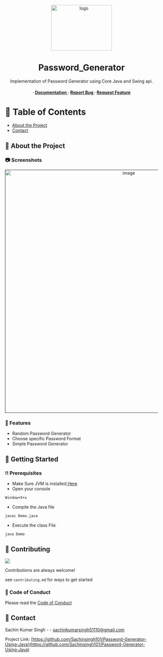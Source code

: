 <div align='center'>

<img src=https://www.mediafire.com/file/8r7srayxjpzhikm/capture-20231231-163546.png/file alt="logo" width=200 height=150 />

<h1>Password_Generator</h1>
<p>Implementation of Password Generator using Core Java and Swing api.</p>

<h4> <span> · </span> <a href="https://github.com/Sachinsingh101/Password_Generator_Using_Java/blob/master/README.md"> Documentation </a> <span> · </span> <a href="https://github.com/Sachinsingh101/Password_Generator_Using_Java/issues"> Report Bug </a> <span> · </span> <a href="https://github.com/Sachinsingh101/Password_Generator_Using_Java/issues"> Request Feature </a> </h4>


</div>

# :notebook_with_decorative_cover: Table of Contents

- [About the Project](#star2-about-the-project)
- [Contact](#handshake-contact)


## :star2: About the Project

### :camera: Screenshots
<div align="center"> <a href=""><img src="https://www.mediafire.com/file/8r7srayxjpzhikm/capture-20231231-163546.png/file" alt='image' width='800'/></a> </div>



### :dart: Features
- Random Password Generator
- Choose specific Password Format
- Simple Password Generator


## :toolbox: Getting Started

### :bangbang: Prerequisites

- Make Sure JVM is installed<a href="https://download.oracle.com/java/21/latest/jdk-21_windows-x64_bin.exe"> Here</a>
- Open your console
```bash
Window+X+x
```
- Compile the Java file
```bash
javac Demo.java
```
- Execute the class File
```bash
java Demo
```


## :wave: Contributing

<a href="https://github.com/Sachinsingh101/Password-Generator-Using-Java/graphs/contributors"> <img src="https://contrib.rocks/image?repo=Louis3797/awesome-readme-template" /> </a>

Contributions are always welcome!

see `contributing.md` for ways to get started

### :scroll: Code of Conduct

Please read the [Code of Conduct](https://github.com/Sachinsingh101/Password-Generator-Using-Java/blob/master/CODE_OF_CONDUCT.md)

## :handshake: Contact

Sachin Kumar Singh - - sachinkumarsingh51110@gmail.com

Project Link: [https://github.com/Sachinsingh101/Password-Generator-Using-Java](https://github.com/Sachinsingh101/Password-Generator-Using-Java)
